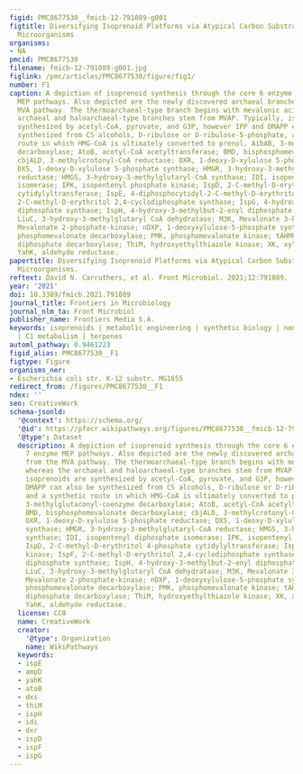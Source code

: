 ```yaml
---
figid: PMC8677530__fmicb-12-791089-g001
figtitle: Diversifying Isoprenoid Platforms via Atypical Carbon Substrates and Non-model
  Microorganisms
organisms:
- NA
pmcid: PMC8677530
filename: fmicb-12-791089-g001.jpg
figlink: /pmc/articles/PMC8677530/figure/fig1/
number: F1
caption: A depiction of isoprenoid synthesis through the core 6 enzyme MVA and 7 enzyme
  MEP pathways. Also depicted are the newly discovered archaeal branches from the
  MVA pathway. The thermoarchaeal-type branch begins with mevalonic acid whereas the
  archaeal and haloarchaeal-type branches stem from MVAP. Typically, isoprenoids are
  synthesized by acetyl-CoA, pyruvate, and G3P, however IPP and DMAPP can also be
  synthesized from C5 alcohols, D-ribulose or D-ribulose-5-phosphate, and a synthetic
  route in which HMG-CoA is ultimately converted to prenol. AibAB, 3-methylglutaconyl-coenzyme
  decarboxylase; AtoB, acetyl-CoA acetyltransferase; BMD, bisphosphomevalonate decarboxylase;
  cbjALD, 3-methylcrotonyl-CoA reductase; DXR, 1-deoxy-D-xylulose 5-phosphate reductase;
  DXS, 1-deoxy-D-xylulose 5-phosphate synthase; HMGR, 3-hydroxy-3-methylglutaryl-CoA
  reductase; HMGS, 3-hydroxy-3-methylglutaryl-CoA synthase; IDI, isopentenyl diphosphate
  isomerase; IPK, isopentenyl phosphate kinase; IspD, 2-C-methyl-D-erythritol 4-phosphate
  cytidylyltransferase; IspE, 4-diphosphocytidyl-2-C-methyl-D-erythritol kinase; IspF,
  2-C-methyl-D-erythritol 2,4-cyclodiphosphate synthase; IspG, 4-hydroxy-3-methylbut-2-enyl
  diphosphate synthase; IspH, 4-hydroxy-3-methylbut-2-enyl diphosphate reductase;
  LiuC, 3-hydroxy-3-methylglutaryl CoA dehydratase; M3K, Mevalonate 3-kinase; M3P5K,
  Mevalonate 2-phosphate-kinase; nDXP, 1-deoxyxylulose-5-phosphate synthase; PMD,
  phosphomevalonate decarboxylase; PMK, phosphomevalonate kinase; tAHMP, anhydromevalonate
  diphosphate decarboxylase; ThiM, hydroxyethylthiazole kinase; XK, xylulose kinase;
  YahK, aldehyde reductase.
papertitle: Diversifying Isoprenoid Platforms via Atypical Carbon Substrates and Non-model
  Microorganisms.
reftext: David N. Carruthers, et al. Front Microbiol. 2021;12:791089.
year: '2021'
doi: 10.3389/fmicb.2021.791089
journal_title: Frontiers in Microbiology
journal_nlm_ta: Front Microbiol
publisher_name: Frontiers Media S.A.
keywords: isoprenoids | metabolic engineering | synthetic biology | non-model organisms
  | C1 metabolism | terpenes
automl_pathway: 0.9461223
figid_alias: PMC8677530__F1
figtype: Figure
organisms_ner:
- Escherichia coli str. K-12 substr. MG1655
redirect_from: /figures/PMC8677530__F1
ndex: ''
seo: CreativeWork
schema-jsonld:
  '@context': https://schema.org/
  '@id': https://pfocr.wikipathways.org/figures/PMC8677530__fmicb-12-791089-g001.html
  '@type': Dataset
  description: A depiction of isoprenoid synthesis through the core 6 enzyme MVA and
    7 enzyme MEP pathways. Also depicted are the newly discovered archaeal branches
    from the MVA pathway. The thermoarchaeal-type branch begins with mevalonic acid
    whereas the archaeal and haloarchaeal-type branches stem from MVAP. Typically,
    isoprenoids are synthesized by acetyl-CoA, pyruvate, and G3P, however IPP and
    DMAPP can also be synthesized from C5 alcohols, D-ribulose or D-ribulose-5-phosphate,
    and a synthetic route in which HMG-CoA is ultimately converted to prenol. AibAB,
    3-methylglutaconyl-coenzyme decarboxylase; AtoB, acetyl-CoA acetyltransferase;
    BMD, bisphosphomevalonate decarboxylase; cbjALD, 3-methylcrotonyl-CoA reductase;
    DXR, 1-deoxy-D-xylulose 5-phosphate reductase; DXS, 1-deoxy-D-xylulose 5-phosphate
    synthase; HMGR, 3-hydroxy-3-methylglutaryl-CoA reductase; HMGS, 3-hydroxy-3-methylglutaryl-CoA
    synthase; IDI, isopentenyl diphosphate isomerase; IPK, isopentenyl phosphate kinase;
    IspD, 2-C-methyl-D-erythritol 4-phosphate cytidylyltransferase; IspE, 4-diphosphocytidyl-2-C-methyl-D-erythritol
    kinase; IspF, 2-C-methyl-D-erythritol 2,4-cyclodiphosphate synthase; IspG, 4-hydroxy-3-methylbut-2-enyl
    diphosphate synthase; IspH, 4-hydroxy-3-methylbut-2-enyl diphosphate reductase;
    LiuC, 3-hydroxy-3-methylglutaryl CoA dehydratase; M3K, Mevalonate 3-kinase; M3P5K,
    Mevalonate 2-phosphate-kinase; nDXP, 1-deoxyxylulose-5-phosphate synthase; PMD,
    phosphomevalonate decarboxylase; PMK, phosphomevalonate kinase; tAHMP, anhydromevalonate
    diphosphate decarboxylase; ThiM, hydroxyethylthiazole kinase; XK, xylulose kinase;
    YahK, aldehyde reductase.
  license: CC0
  name: CreativeWork
  creator:
    '@type': Organization
    name: WikiPathways
  keywords:
  - ispE
  - ampD
  - yahK
  - atoB
  - dxs
  - thiM
  - ispH
  - idi
  - dxr
  - ispD
  - ispF
  - ispG
---
```

